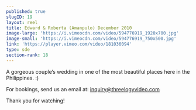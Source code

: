 ```yaml
---
published: true
slugID: 19
layout: reel
title: Edward & Roberta (Amanpulo) December 2010
image-large: 'https://i.vimeocdn.com/video/594776919_1920x700.jpg'
image-small: 'https://i.vimeocdn.com/video/594776919_750x500.jpg'
link: 'https://player.vimeo.com/video/181036094'
type: sde
section-rank: 18
---
```

A gorgeous couple’s wedding in one of the most beautiful places here in the Philippines. :)

For bookings, send us an email at: inquiry@threelogyvideo.com

Thank you for watching! 
